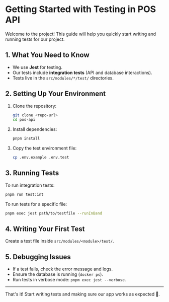 # Getting Started with Testing in POS API

Welcome to the project! This guide will help you quickly start writing and running tests for our project.

## 1. **What You Need to Know**

- We use **Jest** for testing.
- Our tests include **integration tests** (API and database interactions).
- Tests live in the `src/modules/*/test/` directories.

## 2. **Setting Up Your Environment**

1. Clone the repository:
   ```sh
   git clone <repo-url>
   cd pos-api
   ```
2. Install dependencies:
   ```sh
   pnpm install
   ```
3. Copy the test environment file:
   ```sh
   cp .env.example .env.test
   ```

## 3. **Running Tests**

To run integration tests:

```sh
pnpm run test:int
```

To run tests for a specific file:

```sh
pnpm exec jest path/to/testfile --runInBand
```

## 4. **Writing Your First Test**

Create a test file inside `src/modules/<module>/test/`.

## 5. **Debugging Issues**

- If a test fails, check the error message and logs.
- Ensure the database is running (`docker ps`).
- Run tests in verbose mode: `pnpm exec jest --verbose`.

---
That's it! Start writing tests and making sure our app works as expected 🚀.


